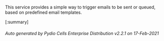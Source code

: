 






This service provides a simple way to trigger emails to be sent or queued, based on predefined email templates.

[:summary]

###### Auto generated by Pydio Cells Enterprise Distribution v2.2.1 on 17-Feb-2021
